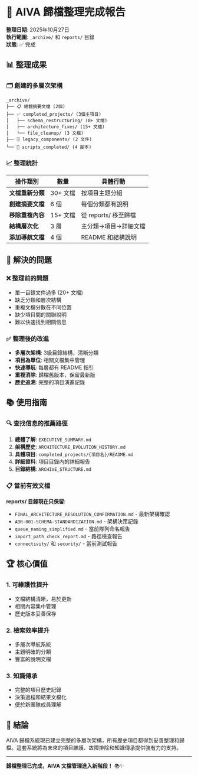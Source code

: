 # 🎉 AIVA 歸檔整理完成報告

**整理日期**: 2025年10月27日  
**執行範圍**: `_archive/` 和 `reports/` 目錄  
**狀態**: ✅ 完成

## 📊 整理成果

### 🗂️ 創建的多層次架構
```
_archive/
├── 📋 總體摘要文檔 (2個)
├── ✅ completed_projects/ (3個主項目)
│   ├── schema_restructuring/ (8+ 文檔)
│   ├── architecture_fixes/ (15+ 文檔)  
│   └── file_cleanup/ (3 文檔)
├── 🗄️ legacy_components/ (2 文件)
└── 📜 scripts_completed/ (4 腳本)
```

### 📈 整理統計

| 操作類別 | 數量 | 具體行動 |
|---------|------|----------|
| **文檔重新分類** | 30+ 文檔 | 按項目主題分組 |
| **創建摘要文檔** | 6 個 | 每個分類都有說明 |
| **移除重複內容** | 15+ 文檔 | 從 reports/ 移至歸檔 |
| **結構層次化** | 3 層 | 主分類→項目→詳細文檔 |
| **添加導航文檔** | 4 個 | README 和結構說明 |

## 🎯 解決的問題

### ❌ 整理前的問題
- 單一目錄文件過多 (20+ 文檔)
- 缺乏分類和層次結構
- 重複文檔分散在不同位置
- 缺少項目間的關聯說明
- 難以快速找到相關信息

### ✅ 整理後的改進
- **多層次架構**: 3級目錄結構，清晰分類
- **項目為單位**: 相關文檔集中管理
- **快速導航**: 每層都有 README 指引
- **重複消除**: 歸檔舊版本，保留最新版
- **歷史追溯**: 完整的項目演進記錄

## 📚 使用指南

### 🔍 查找信息的推薦路徑

1. **總體了解**: `EXECUTIVE_SUMMARY.md`
2. **架構歷史**: `ARCHITECTURE_EVOLUTION_HISTORY.md` 
3. **具體項目**: `completed_projects/{項目名}/README.md`
4. **詳細資料**: 項目目錄內的詳細報告
5. **目錄結構**: `ARCHIVE_STRUCTURE.md`

### 📋 當前有效文檔

**reports/ 目錄現在只保留**:
- `FINAL_ARCHITECTURE_RESOLUTION_CONFIRMATION.md` - 最新架構確認
- `ADR-001-SCHEMA-STANDARDIZATION.md` - 架構決策記錄
- `queue_naming_simplified.md` - 當前隊列命名報告
- `import_path_check_report.md` - 路徑檢查報告
- `connectivity/` 和 `security/` - 當前測試報告

## 🏆 核心價值

### 1. **可維護性提升**
- 文檔結構清晰，易於更新
- 相關內容集中管理
- 歷史版本妥善保存

### 2. **檢索效率提升**  
- 多層次導航系統
- 主題明確的分類
- 豐富的說明文檔

### 3. **知識傳承**
- 完整的項目歷史記錄
- 決策過程和結果文檔化
- 便於新團隊成員理解

## 🎉 結論

AIVA 歸檔系統現已建立完整的多層次架構，所有歷史項目都得到妥善整理和歸檔。這套系統將為未來的項目維護、故障排除和知識傳承提供強有力的支持。

---
**歸檔整理已完成，AIVA 文檔管理進入新階段！** 📚✨